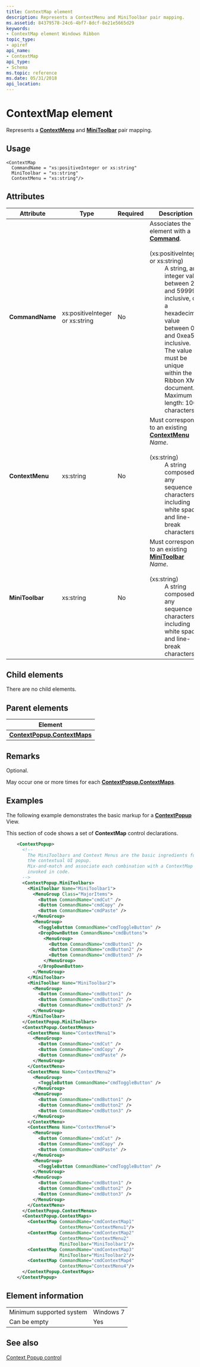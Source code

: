 ```yaml
---
title: ContextMap element
description: Represents a ContextMenu and MiniToolbar pair mapping.
ms.assetid: 84379578-24c6-4bf7-8dcf-8e21e5665d29
keywords:
- ContextMap element Windows Ribbon
topic_type:
- apiref
api_name:
- ContextMap
api_type:
- Schema
ms.topic: reference
ms.date: 05/31/2018
api_location: 
---
```


# ContextMap element

Represents a [**ContextMenu**](windowsribbon-element-contextmenu.md) and [**MiniToolbar**](windowsribbon-element-minitoolbar.md) pair mapping.

## Usage

``` syntax
<ContextMap
  CommandName = "xs:positiveInteger or xs:string"
  MiniToolbar = "xs:string"
  ContextMenu = "xs:string"/>
```

## Attributes



<table>
<colgroup>
<col style="width: 25%" />
<col style="width: 25%" />
<col style="width: 25%" />
<col style="width: 25%" />
</colgroup>
<thead>
<tr class="header">
<th>Attribute</th>
<th>Type</th>
<th>Required</th>
<th>Description</th>
</tr>
</thead>
<tbody>
<tr class="odd">
<td><strong>CommandName</strong><br/></td>
<td>xs:positiveInteger or xs:string<br/></td>
<td>No<br/></td>
<td>Associates the element with a <a href="windowsribbon-element-command.md"><strong>Command</strong></a>.<br/> <br/>
<dt><span></span><span></span><strong></strong> (xs:positiveInteger or xs:string)<br/> </dt> <dd> A string, an integer value between 2 and 59999, inclusive, or a hexadecimal value between 0x2 and 0xea5f, inclusive. <br/> The value must be unique within the Ribbon XML document. <br/> Maximum length: 100 characters. <br/> </dd> </dl></td>
</tr>
<tr class="even">
<td><strong>ContextMenu</strong><br/></td>
<td>xs:string<br/></td>
<td>No<br/></td>
<td>Must correspond to an existing <a href="windowsribbon-element-contextmenu.md"><strong>ContextMenu</strong></a> <em>Name</em>.<br/> <br/>
<dt><span></span><span></span><strong></strong> (xs:string)<br/> </dt> <dd> A string composed of any sequence of characters, including white space and line-break characters.<br/> </dd> </dl></td>
</tr>
<tr class="odd">
<td><strong>MiniToolbar</strong><br/></td>
<td>xs:string<br/></td>
<td>No<br/></td>
<td>Must correspond to an existing <a href="windowsribbon-element-minitoolbar.md"><strong>MiniToolbar</strong></a> <em>Name</em>.<br/> <br/>
<dt><span></span><span></span><strong></strong> (xs:string)<br/> </dt> <dd> A string composed of any sequence of characters, including white space and line-break characters.<br/> </dd> </dl></td>
</tr>
</tbody>
</table>



## Child elements

There are no child elements.

## Parent elements



| Element                                                                                       |
|-----------------------------------------------------------------------------------------------|
| [**ContextPopup.ContextMaps**](windowsribbon-element-contextpopup-contextmaps.md)<br/> |



## Remarks

Optional.

May occur one or more times for each [**ContextPopup.ContextMaps**](windowsribbon-element-contextpopup-contextmaps.md).

## Examples

The following example demonstrates the basic markup for a [**ContextPopup**](windowsribbon-element-contextpopup.md) View.

This section of code shows a set of **ContextMap** control declarations.


```XML
    <ContextPopup>
      <!--
        The MiniToolbars and Context Menus are the basic ingredients for 
        the contextual UI popup. 
        Mix-and-match and associate each combination with a ContextMap Command 
        invoked in code.
      -->
      <ContextPopup.MiniToolbars>
        <MiniToolbar Name="MiniToolbar1">
          <MenuGroup Class="MajorItems">
            <Button CommandName="cmdCut" />
            <Button CommandName="cmdCopy" />
            <Button CommandName="cmdPaste" />
          </MenuGroup>
          <MenuGroup>
            <ToggleButton CommandName="cmdToggleButton" />
            <DropDownButton CommandName="cmdButtons">
              <MenuGroup>
                <Button CommandName="cmdButton1" />
                <Button CommandName="cmdButton2" />
                <Button CommandName="cmdButton3" />
              </MenuGroup>
            </DropDownButton>
          </MenuGroup>
        </MiniToolbar>
        <MiniToolbar Name="MiniToolbar2">
          <MenuGroup>
            <Button CommandName="cmdButton1" />
            <Button CommandName="cmdButton2" />
            <Button CommandName="cmdButton3" />
          </MenuGroup>
        </MiniToolbar>
      </ContextPopup.MiniToolbars>
      <ContextPopup.ContextMenus>
        <ContextMenu Name="ContextMenu1">
          <MenuGroup>
            <Button CommandName="cmdCut" />
            <Button CommandName="cmdCopy" />
            <Button CommandName="cmdPaste" />
          </MenuGroup>
        </ContextMenu>
        <ContextMenu Name="ContextMenu2">
          <MenuGroup>
            <ToggleButton CommandName="cmdToggleButton" />
          </MenuGroup>
          <MenuGroup>
            <Button CommandName="cmdButton1" />
            <Button CommandName="cmdButton2" />
            <Button CommandName="cmdButton3" />
          </MenuGroup>
        </ContextMenu>
        <ContextMenu Name="ContextMenu4">
          <MenuGroup>
            <Button CommandName="cmdCut" />
            <Button CommandName="cmdCopy" />
            <Button CommandName="cmdPaste" />
          </MenuGroup>
          <MenuGroup>
            <ToggleButton CommandName="cmdToggleButton" />
          </MenuGroup>
          <MenuGroup>
            <Button CommandName="cmdButton1" />
            <Button CommandName="cmdButton2" />
            <Button CommandName="cmdButton3" />
          </MenuGroup>
        </ContextMenu>
      </ContextPopup.ContextMenus>
      <ContextPopup.ContextMaps>
        <ContextMap CommandName="cmdContextMap1"
                    ContextMenu="ContextMenu1"/>
        <ContextMap CommandName="cmdContextMap2"
                    ContextMenu="ContextMenu2"
                    MiniToolbar="MiniToolbar1"/>
        <ContextMap CommandName="cmdContextMap3"
                    MiniToolbar="MiniToolbar2"/>
        <ContextMap CommandName="cmdContextMap4"
                    ContextMenu="ContextMenu4"/>
      </ContextPopup.ContextMaps>
    </ContextPopup>
```



## Element information



|                                     |           |
|-------------------------------------|-----------|
| Minimum supported system<br/> | Windows 7 |
| Can be empty                        | Yes       |



## See also

<dl> <dt>

[Context Popup control](windowsribbon-controls-contextpopup.md)
</dt> </dl>

 

 





